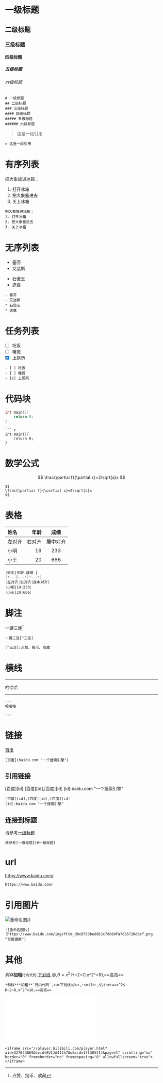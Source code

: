 # 一级标题
## 二级标题
### 三级标题
#### 四级标题
##### 五级标题
###### 六级标题

```
# 一级标题
## 二级标题
### 三级标题
#### 四级标题
##### 五级标题
###### 六级标题
```

> 这是一段引用 

```
> 这是一段引用 
```

# 有序列表
把大象放进冰箱：
1. 打开冰箱
2. 把大象塞进去
3. 关上冰箱

```
把大象放进冰箱：
1. 打开冰箱
2. 把大象塞进去
3. 关上冰箱
```

# 无序列表
- 塞芬
- 艾达斯
* 石傲玉
* 迭嘉

```
- 塞芬
- 艾达斯
* 石傲玉
* 迭嘉
```

# 任务列表
- [ ] 吃饭
- [ ] 睡觉
- [x] 上厕所

```
- [ ] 吃饭
- [ ] 睡觉
- [x] 上厕所
```

# 代码块
``` c
int main(){
    return 0;
}
```

```
``` c
int main(){
    return 0;
}
```
# 数学公式
$$
\frac{\partial f}{\partial x}=2\sqrt{a}x
$$

```
$$
\frac{\partial f}{\partial x}=2\sqrt{a}x
$$
```

# 表格
|姓名|年龄|成绩 |
|:---|---:|:---:|
|左对齐|右对齐|居中对齐|
|小明|19|233|
|小王|20|666|

```
|姓名|年龄|成绩 |
|:---|---:|:---:|
|左对齐|右对齐|居中对齐|
|小明|19|233|
|小王|20|666|
```

# 脚注
一键三连[^三连]

[^三连]:点赞、投币、收藏

```
一键三连[^三连]

[^三连]:点赞、投币、收藏
```

# 横线

---
哈哈哈

---

```
---
哈哈哈

---
```

# 链接
[百度](baidu.com "一个搜索引擎")

```
[百度](baidu.com "一个搜索引擎")
```

## 引用链接
[百度][id],[百度][id],[百度][id]
[id]:baidu.com "一个搜索引擎"

```
[百度][id],[百度][id],[百度][id]
[id]:baidu.com "一个搜索引擎"
```

## 连接到标题
请参考[一级标题](#一级标题)

```
请参考[一级标题](#一级标题)
```

# url
https://www.baidu.com/

```
https://www.baidu.com/
```

# 引用图片
![重命名图片](https://www.baidu.com/img/PCtm_d9c8750bed0b3c7d089fa7d55720d6cf.png "百度搜索")

```
![重命名图片](https://www.baidu.com/img/PCtm_d9c8750bed0b3c7d089fa7d55720d6cf.png "百度搜索")
```

# 其他
*斜体***加粗**`行内代码`,<u>下划线</u>,:smile:,$\theta=x^2$
H~2~O,x^2^=10,==高亮==

```
*斜体***加粗**`行内代码`,<u>下划线</u>,:smile:,$\theta=x^2$
H~2~O,x^2^=10,==高亮==
```

<iframe src="//player.bilibili.com/player.html?aid=327623069&bvid=BV1JA411h7Gw&cid=171385214&page=1" scrolling="no" border="0" frameborder="no" framespacing="0" allowfullscreen="true"> </iframe>


```
<iframe src="//player.bilibili.com/player.html?aid=327623069&bvid=BV1JA411h7Gw&cid=171385214&page=1" scrolling="no" border="0" frameborder="no" framespacing="0" allowfullscreen="true"> </iframe>
```
